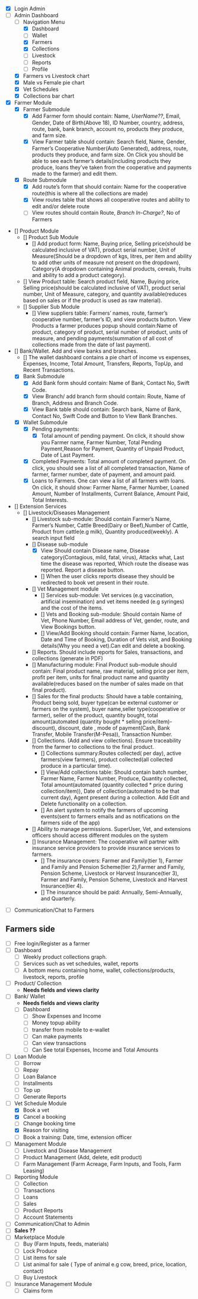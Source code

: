 - [x] Login Admin
- [ ] Admin Dashboard
  - [ ] Navigation Menu
    - [x] Dashboard
    - [ ] Wallet
    - [x] Farmers
    - [x] Collections
    - [ ] Livestock
    - [ ] Reports
    - [ ] Profile
  - [x] Farmers vs Livestock chart
  - [x] Male vs Female pie chart
  - [x] Vet Schedules
  - [x] Collections bar chart
- [x] Farmer Module
  - [x] Farmer Submodule
    - [x] Add Farmer form should contain: Name, *UserName??*, Email, Gender, Date of Birth(Above 18), ID Number, country, address, route, bank, bank branch, account no, products they produce, and farm size.
    - [x] View Farmer table should contain: Search field, Name, Gender, Farmer’s Cooperative Number(Auto Generated), address, route, products they produce, and farm size. On Click you should be able to see each farmer’s details(including products they produce, loans they’ve taken from the cooperative and payments made to the farmer) and edit them.
  - [x] Route Submodule
    - [x] Add route’s form that should contain: Name for the cooperative route(this is where all the collections are made)
    - [x] View routes table that shows all cooperative routes and ability to edit and/or delete route
    - [ ] View routes should contain Route, *Branch In-Charge?*, No of Farmers
- [] Product Module
  - [] Product Sub Module
    - [] Add product form: Name, Buying price, Selling price(should be calculated inclusive of VAT), product serial number, Unit of Measure(Should be a dropdown of kgs, litres, per item and ability to add other units of measure not present on the dropdown), Category(A dropdown containing Animal products, cereals, fruits and ability to add a product category).
   - [] View Product table: Search product field, Name, Buying price, Selling price(should be calculated inclusive of VAT), product serial number, Unit of Measure, category, and quantity available(reduces based on sales or if the product is used as raw material).
  - [] Supplier Sub Module
    - [] View suppliers table: Farmers’ names, route, farmer’s cooperative number, farmer’s ID, and view products button. View Products a farmer produces popup should contain:Name of product, category of product, serial number of product, units of measure, and pending payments(summation of all cost of collections made from the date of last payment).
- [] Bank/Wallet. Add and view banks and branches.
  - [] The wallet dashboard contains a pie chart of income vs expenses, Expenses, Income, Total Amount, Transfers, Reports, TopUp, and Recent Transactions.
  - [x] Bank Submodule
    - [x] Add Bank form should contain: Name of Bank, Contact No, Swift Code.
    - [x] View Branch/ add branch form should contain: Route, Name of Branch, Address and Branch Code.
    - [x] View Bank table should contain: Search bank, Name of Bank, Contact No, Swift Code and Button to View Bank Branches.
  - [x] Wallet Submodule
    - [x] Pending payments:
        - [x] Total amount of pending payment. On click, it should show you Farmer name, Farmer Number, Total Pending Payment,Reason for Payment, Quantity of Unpaid Product, Date of Last Payment.
    - [x] Completed Payments: Total amount of completed payment. On click, you should see a list of all completed transaction, Name of farmer, farmer number, date of payment, and amount paid.
    - [x] Loans to Farmers. One can view a list of all farmers with loans. On click, it should show: Farmer Name, Farmer Number, Loaned Amount, Number of Installments, Current Balance, Amount Paid, Total Interests.
- [] Extension Services
  - [] Livestock/Diseases Management
    - [] Livestock sub-module: Should contain Farmer’s Name, Farmer’s Number, Cattle Breed(Dairy or Beef),Number of Cattle, Product from cattle(e.g milk), Quantity produced(weekly). A search input field
    - [] Disease sub-module
      - [x] View Should contain Disease name, Disease category(Contagious, mild, fatal, virus), Attacks what, Last time the disease was reported, Which route the disease was reported. Report a disease button.
      - [] When the user clicks reports disease they should be redirected to book vet present in their route.
    - [] Vet Management module
      - [] Services sub-module: Vet services (e.g vaccination, artificial insemination) and vet items needed (e.g syringes) and the cost of the items.
      - [] Vets and Booking sub-module: Should contain Name of Vet, Phone Number, Email address of Vet, gender, route, and View Bookings button.
      - [] View/Add Booking should contain: Farmer Name, location, Date and Time of Booking, Duration of Vets visit, and Booking details(Why you need a vet).Can edit and delete a booking.
    - [] Reports. Should include reports for Sales, transactions, and collections (generate in PDF)
    - [] Manufacturing module: Final Product sub-module should contain: Final product name, raw material, selling price per item, profit per item, units for final product name and quantity available(reduces based on the number of sales made on that final product).
    - [] Sales for the final products: Should have a table containing, Product being sold, buyer type(can be external customer or farmers on the system), buyer name,seller type(cooperative or farmer), seller of the product, quantity bought, total amount(automated (quantity bought * selling price/item)- discount), discount, date , mode of payment(Cash, Bank Transfer, Mobile Transfer(M-Pesa)), Transaction Number.
    - [] Collections. (Add and view collections). Ensure traceability from the farmer to collections to the final product.
      - [] Collections summary:Routes collected( per day), active farmers(view farmers), product collected(all collected produce in a particular time).
      - [] View/Add collections table: Should contain batch number, Farmer Name, Farmer Number, Produce, Quantity collected, Total amount(automated (quantity collected * price during collection/item)), Date of collection(automated to be that current day), Agent present during a collection. Add Edit and Delete functionality on a collection.
      - [] An alert system to notify the farmers of upcoming events(sent to farmers emails and as notifications on the farmers side of the app)
    - [] Ability to manage permissions. SuperUser, Vet, and extensions officers should access different modules on the system
    - [] Insurance Management: The cooperative will partner with insurance service providers to provide insurance services to farmers.
      - [] The insurance covers: Farmer and Family(tier 1), Farmer and Family and Pension Scheme(tier 2),Farmer and Family, Pension Scheme, Livestock or Harvest Insurance(tier 3),  Farmer and Family, Pension Scheme, Livestock and Harvest Insurance(tier 4).
      - [] The insurance should be paid: Annually, Semi-Annually, and Quarterly.
- [ ] Communication/Chat to Farmers


## Farmers side
- [ ] Free login/Register as a farmer
- [ ] Dashboard
  - [ ] Weekly product collections graph.
  - [ ] Services such as vet schedules, wallet, reports
  - [ ] A bottom menu containing home, wallet, collections/products, livestock, reports, profile
- [ ] Product/ Collection
  - **Needs fields and views clarity**
- [ ] Bank/ Wallet
  - **Needs fields and views clarity**
  - [ ] Dashboard
    - [ ] Show Expenses and Income
    - [ ] Money topup ability
    - [ ] transfer from mobile to e-wallet
    - [ ] Can make payments
    - [ ] Can view transactions
    - [ ] Can See total Expenses, Income and Total Amounts
- [ ] Loan Module
  - [ ] Borrow
  - [ ] Repay
  - [ ] Loan Balance
  - [ ] Installments
  - [ ] Top up
  - [ ] Generate Reports
- [ ] Vet Schedule Module
  - [x] Book a vet
  - [x] Cancel a booking
  - [ ] Change booking time
  - [x] Reason for visiting
  - [ ] Book a training: Date, time, extension officer
- [ ] Management Module
  - [ ] Livestock and Disease Management
  - [ ] Product Management (Add, delete, edit product)
  - [ ] Farm Management (Farm Acreage, Farm Inputs, and Tools, Farm Leasing)
- [ ] Reporting Module
  - [ ] Collection
  - [ ] Transactions
  - [ ] Loans
  - [ ] Sales
  - [ ] Product Reports
  - [ ] Account Statements
- [ ] Communication/Chat to Admin
- [ ] **Sales ??**
- [ ] Marketplace Module
  - [ ] Buy  (Farm Inputs, feeds, materials)
  - [ ] Lock Produce
  - [ ] List items for sale
  - [ ] List animal for sale ( Type of animal e.g cow, breed, price, location, contact)
  - [ ] Buy Livestock
- [ ] Insurance Management Module
  - [ ] Claims form